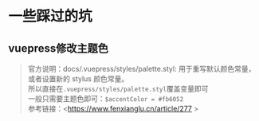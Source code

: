 # 一些踩过的坑

## vuepress修改主题色
>官方说明：docs/.vuepress/styles/palette.styl: 用于重写默认颜色常量，或者设置新的 stylus 颜色常量。  
所以直接在`.vuepress/styles/palette.styl`覆盖变量即可  
一般只需要主题色即可：`$accentColor = #fb6052`  
参考链接：<https://www.fenxianglu.cn/article/277 >  